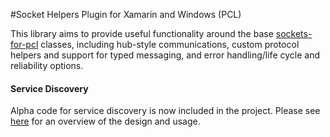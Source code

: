 #Socket Helpers Plugin for Xamarin and Windows (PCL)

This library aims to provide useful functionality around the base [sockets-for-pcl](https://github.com/rdavisau/sockets-for-pcl/) classes, including hub-style communications, custom protocol helpers and support for typed messaging, and error handling/life cycle and reliability options. 

#### Service Discovery
Alpha code for service discovery is now included in the project. 
Please see [here](http://ryandavis.io/service-discovery-in-mobile-apps/) for an overview of the design and usage.
